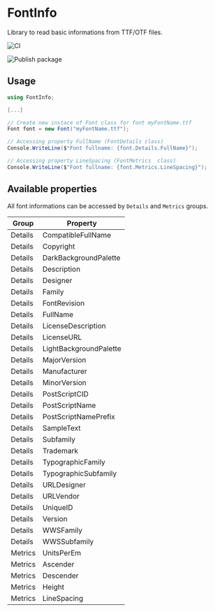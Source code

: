 # FontInfo
Library to read basic informations from TTF/OTF files. 


![CI](https://github.com/RRSantos/fontInfo/workflows/CI%20for%20FontInfo/badge.svg)


![Publish package](https://github.com/RRSantos/fontInfo/workflows/Build%20and%20Publish%20package/badge.svg)

## Usage

```csharp
using FontInfo;

[...]

// Create new instace of Font class for font myFontName.ttf
Font font = new Font("myFontName.ttf");

// Accessing property FullName (FontDetails class)
Console.WriteLine($"Font fullname: {font.Details.FullName}");

// Accessing property LineSpacing (FontMetrics  class)
Console.WriteLine($"Font fullname: {font.Metrics.LineSpacing}");

```

## Available properties 
All font informations can be accessed by ``Details`` and ``Metrics`` groups.

|Group|Property|
|---|---|
| Details |CompatibleFullName|
| Details |Copyright |
| Details |DarkBackgroundPalette |
| Details |Description |
| Details |Designer |
| Details |Family |
| Details |FontRevision |
| Details |FullName |
| Details |LicenseDescription |
| Details |LicenseURL |
| Details |LightBackgroundPalette |
| Details |MajorVersion |
| Details |Manufacturer |
| Details |MinorVersion |
| Details |PostScriptCID |
| Details |PostScriptName |
| Details |PostScriptNamePrefix  |
| Details |SampleText |
| Details |Subfamily |
| Details |Trademark |
| Details |TypographicFamily | 
| Details |TypographicSubfamily |
| Details |URLDesigner |
| Details |URLVendor |
| Details |UniqueID |
| Details |Version |
| Details |WWSFamily |
| Details |WWSSubfamily |
| Metrics |UnitsPerEm |
| Metrics |Ascender |
| Metrics |Descender |
| Metrics |Height |
| Metrics |LineSpacing |
